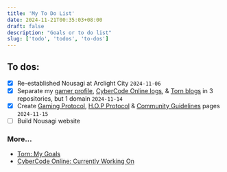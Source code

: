 ```yaml
---
title: 'My To Do List'
date: 2024-11-21T00:35:03+08:00
draft: false
description: "Goals or to do list"
slug: ['todo', 'todos', 'to-dos']
---
```


## To dos:

- [x] Re-established Nousagi at Arclight City `2024-11-06`
- [x] Separate my [gamer profile](/), [CyberCode Online logs](/cco/), & [Torn blogs](/torn/) in 3 repositories, but 1 domain `2024-11-14`
- [x] Create [Gaming Protocol](/protocol), [H.O.P Protocol](/H.O.P-Protocol) & [Community Guidelines](/guidelines) pages `2024-11-15`
- [ ] Build Nousagi website

### More...

- [Torn: My Goals](/torn/goals/)
- [CyberCode Online: Currently Working On](/cco/about/)
